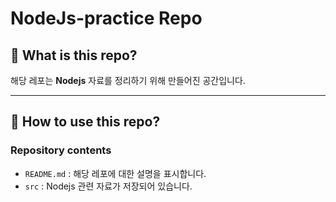 # NodeJs-practice Repo

## 🎯 What is this repo?
해당 레포는 **Nodejs** 자료를 정리하기 위해 만들어진 공간입니다.
___  
## 🎇 How to use this repo?
### Repository contents
- `README.md` : 해당 레포에 대한 설명을 표시합니다.  
- `src` : Nodejs 관련 자료가 저장되어 있습니다.